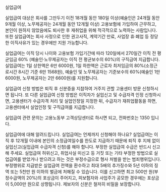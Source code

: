 실업급여


실업급여 대상은 회사를 그만두기 이전 18개월 동안 180일 이상(예술인은 24개월 동안 9개월 이상, 노무제공자는 24개월 동안 12개월 이상) 고용보험에 가입하여 근무하고, 본인이 원하지 않았음에도 퇴사한 후 재취업을 위해 적극적으로 노력하는 사람입니다. 또한 실업급여는 회사 사정으로 인한 권고사직, 계약기간 만료, 사업장 휴·폐업 등 정당한 이직사유가 있는 경우에만 지원 가능합니다.


실업급여는 이직 당시 나이와 고용보험 가입기간에 따라 120일에서 270일간 이직 전 평균임금 60% (예술인·노무제공자는 이직 전 평균보수의 60%)의 구직급여 지급합니다. 실업급여는 1일 상한액은 6만 6000원, 1일 하한액은 근로자 최저임금의 80%(소정근로시간 8시간 기준 6만 1568원), 예술인 및 노무제공자는 기준보수의 60%(예술인 1만 6000원, 노무제공자는 2만 6600원)를 지원합니다.


실업급여 신청 방법은 퇴직 후 신분증을 지참하여 거주지 관할 고용센터 방문 신청하시면 됩니다.
또 다른 실업급여 신청 방법은 이직자가 실업신고 및 수급자격 인정 신청하시면, 고용센터가 수급자격 처리 및 실업인정일 지정한 뒤, 수급자가 재취업활동을 하면, 고용센터에서 실업인정 및 구직급여를 지급합니다.


실업급여 관련 문의는 고용노동부 고객상담센터로 하시면 되고, 전화번호는 1350 입니다.


실업급여에 대해 알려드립니다.
실업급여는 언제까지 신청해야 하나요? 실업급여는 이직 후 12개월 이내에 본인의 소정급여일수를 한도로 지급하기 때문에 퇴직 후 지체 없이 실업신고(실업급여 수급자격 신청)를 해야 합니다.
부정한 실업급여 수급은 반드시 신고해 주세요. 실업급여 허위신고, 취업사실 미신고 등 거짓 또는 기타 부정한 방법으로 실업급여를 받았거나 받으려고 하는 것은 부정수급으로 형사 처벌을 받는 범죄행위입니다. 부정행위로 지급받은 실업급여 전액을 환수하고 최대 5배의 추가징수와 5년 이하의 징역 또는 5천만 원 이하의 벌금에 처해질 수 있습니다. 이를 신고하면 최고 500만 원(부정수급액의 20%)의 포상금이 주어지고, 피보험자와 사업주가 공모한 경우에는 포상금이 5,000만 원으로 상향됩니다. 제보자의 신분은 철저히 비밀을 보장합니다.
